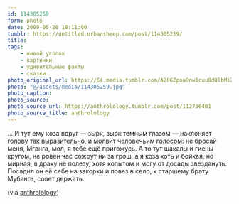 ```yaml
---
id: 114305259
form: photo
date: 2009-05-28 18:11:00
tumblr: https://untitled.urbansheep.com/post/114305259/
title:
tags:
    - живой уголок
    - картинки
    - удивительные факты
    - сказки
photo_original_url: https://64.media.tumblr.com/A206Zpoa9nw1cuu8dQlbMiZDo1_1280.jpg
photo: "@/assets/media/114305259.jpg"
photo_caption:
photo_source:
photo_source_url: https://anthrolology.tumblr.com/post/112756401
photo_source_title: anthrolology
---
```


<p>… И тут ему коза вдруг — зырк, зырк темным глазом — наклоняет голову так выразительно, и молвит человечьим голосом: не бросай меня, Мганга, мол, я тебе ещё пригожусь. А то тут шакалы и гиены кругом, не ровен час сожрут ни за грош, а я коза хоть и бойкая, но мирная, в драку не полезу, хотя копытом и могу от досады звездануть. Посадил он её себе на закорки и повез в село, к старшему брату Мубанге, совет держать.</p>

<p>(via <a href="http://anthrolology.tumblr.com/post/112756401">anthrolology</a>)</p>
